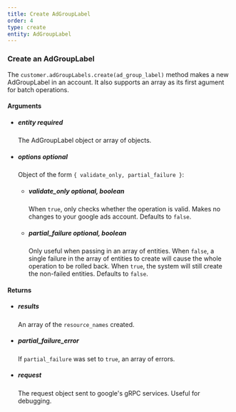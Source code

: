 ```yaml
---
title: Create AdGroupLabel 
order: 4
type: create
entity: AdGroupLabel 
---
```


### Create an AdGroupLabel 

The `customer.adGroupLabels.create(ad_group_label)` method makes a new AdGroupLabel in an account. It also supports an array as its first agument for batch operations.


#### Arguments

-   ##### entity _required_ 
    The AdGroupLabel object or array of objects.
-   ##### options _optional_
    Object of the form `{ validate_only, partial_failure }`:
    -   ##### validate_only _optional, boolean_ 
        When `true`, only checks whether the operation is valid. Makes no changes to your google ads account. Defaults to `false`.
    -   ##### partial_failure _optional, boolean_
        Only useful when passing in an array of entities. When `false`, a single failure in the array of entities to create will cause the whole operation to be rolled back. When `true`, the system will still create the non-failed entities. Defaults to `false`.


#### Returns

-   ##### results
    An array of the `resource_names` created.
-   ##### partial_failure_error
    If `partial_failure` was set to `true`, an array of errors.
-   ##### request
    The request object sent to google's gRPC services. Useful for debugging.
